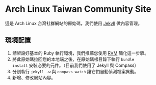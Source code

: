 # Arch Linux Taiwan Community Site

這是 Arch Linux 台灣社群網站的原始碼，我們使用 [Jekyll](http://jekyllrb.com) 做內容管理。

## 環境配置

1. 請架設好基本的 Ruby 執行環境，我們推薦您使用 [RVM](https://rvm.io/) 簡化這一步驟。
2. 將此原始碼拉回您的本地端之後，在原始碼根目錄下執行 <code>bundle install</code> 安裝必要的元件。（目前我們使用了 Jekyll 與 Compass）
3. 分別執行 <code>jekyll -w</code> 與 <code>compass watch</code> 讓它們自動偵測檔案異動。
4. 新增、修改網站內容。
